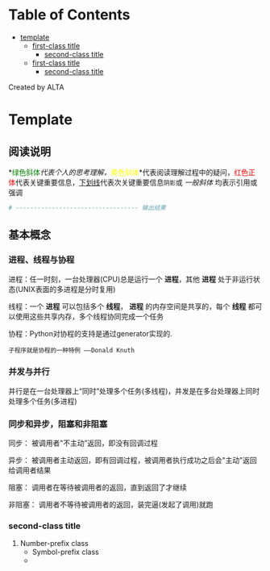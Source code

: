 
Table of Contents
=================

   * [template](#template)
      * [first-class title](#first-class-title)
         * [second-class title](#second-class-title)
      * [first-class title](#first-class-title-1)
         * [second-class title](#second-class-title-1)

Created by ALTA
# Template  
## 阅读说明  

*<font color=#008000>绿色斜体</font>*代表个人的思考理解，*<font color=Yellow>黄色斜体</font>*代表阅读理解过程中的疑问，<font color=Red>红色正体</font>代表关键重要信息，<u>下划线</u>代表次关键重要信息`阴影`或 *一般斜体* 均表示引用或强调 

```python
# ---------------------------------- 输出结果
```

 

## 基本概念  

### 进程、线程与协程  

进程：任一时刻，一台处理器(CPU)总是运行一个 **进程**，其他 **进程** 处于非运行状态(UNIX表面的多进程是分时复用)

线程：一个 **进程** 可以包括多个 **线程**，  **进程** 的内存空间是共享的，每个 **线程** 都可以使用这些共享内存，多个线程协同完成一个任务

协程：Python对协程的支持是通过generator实现的.

`子程序就是协程的一种特例 ——Donald Knuth`

### 并发与并行  

并行是在一台处理器上“同时”处理多个任务(多线程)，并发是在多台处理器上同时处理多个任务(多进程)  

### 同步和异步，阻塞和非阻塞  

同步： 被调用者"不主动”返回，即没有回调过程

异步： 被调用者主动返回，即有回调过程，被调用者执行成功之后会"主动"返回给调用者结果

阻塞： 调用者在等待被调用者的返回，直到返回了才继续

非阻塞： 调用者不等待被调用者的返回，装完逼(发起了调用)就跑

### second-class title  

1. Number-prefix class  
   - Symbol-prefix class
   - 